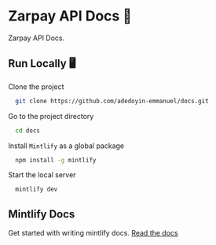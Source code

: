 # Zarpay API Docs 🚀

Zarpay API Docs.

## Run Locally 🖥️

Clone the project

```bash
  git clone https://github.com/adedoyin-emmanuel/docs.git

```

Go to the project directory

```bash
  cd docs
```

Install `Mintlify` as a global package

```bash
  npm install -g mintlify
```

Start the local server

```bash
  mintlify dev
```

## Mintlify Docs

Get started with writing mintlify docs. [Read the docs](https://mintlify.com/docs/)
